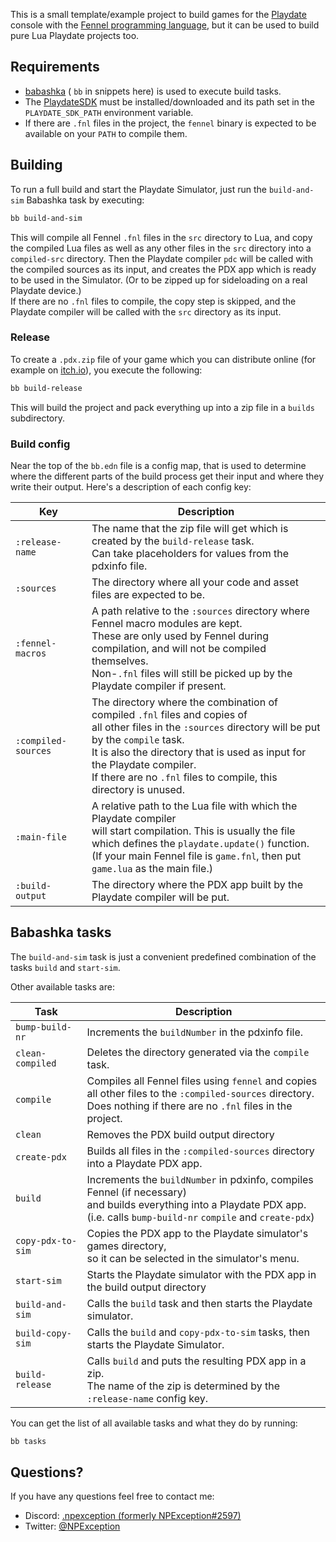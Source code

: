 This is a small template/example project to build games for the [Playdate](https://play.date) console
with the [Fennel programming language](https://fennel-lang.org/), but it can be used to build
pure Lua Playdate projects too.

## Requirements

* [babashka](https://babashka.org/) ( `bb` in snippets here) is used to execute build tasks.
* The [PlaydateSDK](https://play.date/dev/) must be installed/downloaded and its path set in the `PLAYDATE_SDK_PATH` environment variable.
* If there are `.fnl` files in the project, the `fennel` binary is expected to be available on your `PATH` to compile them.

## Building

To run a full build and start the Playdate Simulator,
just run the `build-and-sim` Babashka task by executing:

```bash
bb build-and-sim
```

This will compile all Fennel `.fnl` files in the `src` directory to Lua, and copy the compiled Lua
files as well as any other files in the `src` directory into a `compiled-src` directory.
Then the Playdate compiler `pdc` will be called with the compiled sources as its input,
and creates the PDX app which is ready to be used in the Simulator. (Or to be zipped up for
sideloading on a real Playdate device.)  
If there are no `.fnl` files to compile, the copy step is skipped, and the Playdate compiler
will be called with the `src` directory as its input.

### Release

To create a `.pdx.zip` file of your game which you can distribute online (for example on [itch.io](https://itch.io)),
you execute the following:

```bash
bb build-release
```

This will build the project and pack everything up into a zip file in a `builds` subdirectory.

### Build config

Near the top of the `bb.edn` file is a config map, that is used to determine where the different
parts of the build process get their input and where they write their output. Here's a description
of each config key:

| Key                 | Description                                                                                                                                                                                                                                                                                                        |
|---------------------|--------------------------------------------------------------------------------------------------------------------------------------------------------------------------------------------------------------------------------------------------------------------------------------------------------------------|
| `:release-name`     | The name that the zip file will get which is created by the `build-release` task.<br/>Can take placeholders for values from the pdxinfo file.                                                                                                                                                                      |
| `:sources`          | The directory where all your code and asset files are expected to be.                                                                                                                                                                                                                                              |
| `:fennel-macros`    | A path relative to the `:sources` directory where Fennel macro modules are kept.<br/>These are only used by Fennel during compilation, and will not be compiled themselves.<br/>Non-`.fnl` files will still be picked up by the Playdate compiler if present.                                                      |
| `:compiled-sources` | The directory where the combination of compiled `.fnl` files and copies of<br/>all other files in the `:sources` directory will be put by the `compile` task.<br/>It is also the directory that is used as input for the Playdate compiler.<br/>If there are no `.fnl` files to compile, this directory is unused. |
| `:main-file`        | A relative path to the Lua file with which the Playdate compiler<br/>will start compilation. This is usually the file which defines the `playdate.update()` function.<br/>(If your main Fennel file is `game.fnl`, then put `game.lua` as the main file.)                                                          |
| `:build-output`     | The directory where the PDX app built by the Playdate compiler will be put.<br/>                                                                                                                                                                                                                                   |

## Babashka tasks

The `build-and-sim` task is just a convenient predefined combination
of the tasks `build` and `start-sim`.

Other available tasks are:

| Task              | Description                                                                                                                                                                            |
|-------------------|----------------------------------------------------------------------------------------------------------------------------------------------------------------------------------------|
| `bump-build-nr`   | Increments the `buildNumber` in the pdxinfo file.                                                                                                                                      |
| `clean-compiled`  | Deletes the directory generated via the `compile` task.                                                                                                                                |
| `compile`         | Compiles all Fennel files using `fennel` and copies<br/>all other files to the `:compiled-sources` directory.<br/>Does nothing if there are no `.fnl` files in the project.            |
| `clean`           | Removes the PDX build output directory                                                                                                                                                 |
| `create-pdx`      | Builds all files in the `:compiled-sources` directory into a Playdate PDX app.                                                                                                         |
| `build`           | Increments the `buildNumber` in pdxinfo, compiles Fennel (if necessary)<br/>and builds everything into a Playdate PDX app.<br/>(i.e. calls `bump-build-nr` `compile` and `create-pdx`) |
| `copy-pdx-to-sim` | Copies the PDX app to the Playdate simulator's games directory,<br/>so it can be selected in the simulator's menu.                                                                     |
| `start-sim`       | Starts the Playdate simulator with the PDX app in the build output directory                                                                                                           |
| `build-and-sim`   | Calls the `build` task and then starts the Playdate simulator.                                                                                                                         |
| `build-copy-sim`  | Calls the `build` and `copy-pdx-to-sim` tasks, then starts the Playdate Simulator.                                                                                                     |
| `build-release`   | Calls `build` and puts the resulting PDX app in a zip.<br/>The name of the zip is determined by the `:release-name` config key.                                                        |

You can get the list of all available tasks and what they do by running:

```bash
bb tasks
```

## Questions?

If you have any questions feel free to contact me:

* Discord: [.npexception (formerly NPException#2597)](https://discordapp.com/users/107443773834797056)
* Twitter: [@NPException](https://twitter.com/NPException)